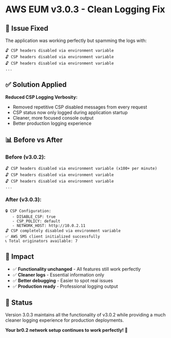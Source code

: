 # AWS EUM v3.0.3 - Clean Logging Fix

## 🔧 **Issue Fixed**

The application was working perfectly but spamming the logs with:
```
🔓 CSP headers disabled via environment variable
🔓 CSP headers disabled via environment variable
🔓 CSP headers disabled via environment variable
...
```

## ✅ **Solution Applied**

**Reduced CSP Logging Verbosity:**
- Removed repetitive CSP disabled messages from every request
- CSP status now only logged during application startup
- Cleaner, more focused console output
- Better production logging experience

## 📊 **Before vs After**

### Before (v3.0.2):
```
🔓 CSP headers disabled via environment variable (x100+ per minute)
🔓 CSP headers disabled via environment variable
🔓 CSP headers disabled via environment variable
...
```

### After (v3.0.3):
```
🔒 CSP Configuration:
   - DISABLE_CSP: true
   - CSP_POLICY: default
   - NETWORK_HOST: http://10.0.2.11
🔓 CSP completely disabled via environment variable
✅ AWS SMS client initialized successfully
📞 Total originators available: 7
```

## 🎯 **Impact**

- ✅ **Functionality unchanged** - All features still work perfectly
- ✅ **Cleaner logs** - Essential information only
- ✅ **Better debugging** - Easier to spot real issues
- ✅ **Production ready** - Professional logging output

## 🚀 **Status**

Version 3.0.3 maintains all the functionality of v3.0.2 while providing a much cleaner logging experience for production deployments.

**Your br0.2 network setup continues to work perfectly! 🎉**
